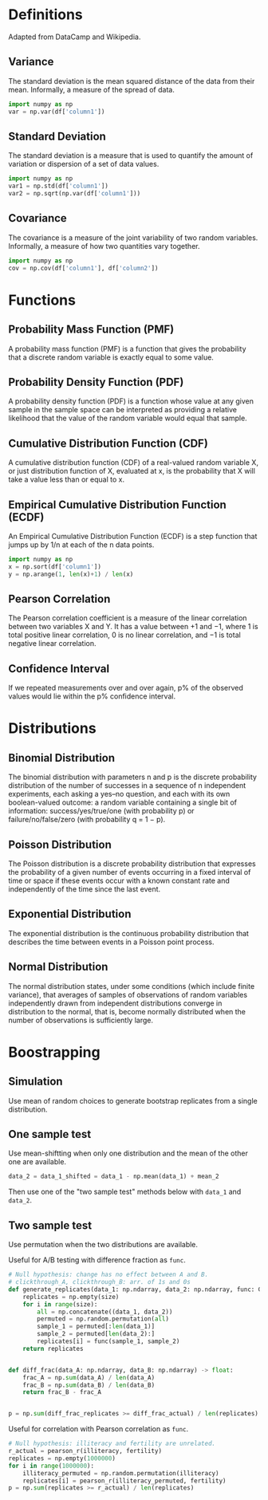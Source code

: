 
# Definitions

Adapted from DataCamp and Wikipedia.

## Variance

The standard deviation is the mean squared distance of the data from their mean. Informally, a measure of the spread of data.

```python
import numpy as np
var = np.var(df['column1'])
```

## Standard Deviation

The standard deviation is a measure that is used to quantify the amount of variation or dispersion of a set of data values.

```python
import numpy as np
var1 = np.std(df['column1'])
var2 = np.sqrt(np.var(df['column1']))
```

## Covariance

The covariance is a measure of the joint variability of two random variables. Informally, a measure of how two quantities vary together.

```python
import numpy as np
cov = np.cov(df['column1'], df['column2'])
```

# Functions

## Probability Mass Function (PMF)

A probability mass function (PMF) is a function that gives the probability that a discrete random variable is exactly equal to some value.

## Probability Density Function (PDF)

A probability density function (PDF) is a function whose value at any given sample in the sample space can be interpreted as providing a relative likelihood that the value of the random variable would equal that sample.

## Cumulative Distribution Function (CDF)

A cumulative distribution function (CDF) of a real-valued random variable X, or just distribution function of X, evaluated at x, is the probability that X will take a value less than or equal to x.

## Empirical Cumulative Distribution Function (ECDF)

An Empirical Cumulative Distribution Function (ECDF) is a step function that jumps up by 1/n at each of the n data points.

```python
import numpy as np
x = np.sort(df['column1'])
y = np.arange(1, len(x)+1) / len(x)
```

## Pearson Correlation

The Pearson correlation coefficient is a measure of the linear correlation between two variables X and Y. It has a value between +1 and −1, where 1 is total positive linear correlation, 0 is no linear correlation, and −1 is total negative linear correlation.

## Confidence Interval

If we repeated measurements over and over again, p% of the observed values would lie within the p% confidence interval.

# Distributions

## Binomial Distribution

The binomial distribution with parameters n and p is the discrete probability distribution of the number of successes in a sequence of n independent experiments, each asking a yes–no question, and each with its own boolean-valued outcome: a random variable containing a single bit of information: success/yes/true/one (with probability p) or failure/no/false/zero (with probability q = 1 − p).

## Poisson Distribution

The Poisson distribution is a discrete probability distribution that expresses the probability of a given number of events occurring in a fixed interval of time or space if these events occur with a known constant rate and independently of the time since the last event.

## Exponential Distribution

The exponential distribution is the continuous probability distribution that describes the time between events in a Poisson point process.

## Normal Distribution

The normal distribution states, under some conditions (which include finite variance), that averages of samples of observations of random variables independently drawn from independent distributions converge in distribution to the normal, that is, become normally distributed when the number of observations is sufficiently large.

# Boostrapping

## Simulation

Use mean of random choices to generate bootstrap replicates from a single distribution.

## One sample test

Use mean-shiftting when only one distribution and the mean of the other one are available.

```python
data_2 = data_1_shifted = data_1 - np.mean(data_1) + mean_2
```

Then use one of the "two sample test" methods below with `data_1` and `data_2`.

## Two sample test

Use permutation when the two distributions are available.

Useful for A/B testing with difference fraction as `func`.

```python
# Null hypothesis: change has no effect between A and B.
# clickthrough_A, clickthrough_B: arr. of 1s and 0s
def generate_replicates(data_1: np.ndarray, data_2: np.ndarray, func: Callable[[np.ndarray, np.ndarray], float], size: int=1) -> np.ndarray:
    replicates = np.empty(size)
    for i in range(size):
        all = np.concatenate((data_1, data_2))
        permuted = np.random.permutation(all)
        sample_1 = permuted[:len(data_1)]
        sample_2 = permuted[len(data_2):]
        replicates[i] = func(sample_1, sample_2)
    return replicates


def diff_frac(data_A: np.ndarray, data_B: np.ndarray) -> float:
    frac_A = np.sum(data_A) / len(data_A)
    frac_B = np.sum(data_B) / len(data_B)
    return frac_B - frac_A


p = np.sum(diff_frac_replicates >= diff_frac_actual) / len(replicates)
```

Useful for correlation with Pearson correlation as `func`.

```python
# Null hypothesis: illiteracy and fertility are unrelated.
r_actual = pearson_r(illiteracy, fertility)
replicates = np.empty(1000000)
for i in range(1000000):
    illiteracy_permuted = np.random.permutation(illiteracy)
    replicates[i] = pearson_r(illiteracy_permuted, fertility)
p = np.sum(replicates >= r_actual) / len(replicates)
```

